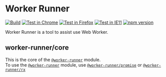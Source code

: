 # Worker Runner

[![Build](https://github.com/plohoj/worker-runner/workflows/Build%20CI/badge.svg?branch=master)](https://github.com/plohoj/worker-runner/actions?query=workflow%3A%22Build+CI%22+branch%3Amaster)
[![Test in Chrome](https://github.com/plohoj/worker-runner/workflows/Test%20in%20Chrome/badge.svg?branch=master)](https://github.com/plohoj/worker-runner/actions?query=workflow%3A%22Test+in+Chrome%22+branch%3Amaster)
[![Test in Firefox](https://github.com/plohoj/worker-runner/workflows/Test%20in%20Firefox/badge.svg?branch=master)](https://github.com/plohoj/worker-runner/actions?query=workflow%3A%22Test+in+Firefox%22+branch%3Amaster)
[![Test in IE11](https://github.com/plohoj/worker-runner/workflows/Test%20in%20IE11/badge.svg?branch=master)](https://github.com/plohoj/worker-runner/actions?query=workflow%3A%22Test%20in%20IE11%22+branch%3Amaster)
[![npm version](https://badge.fury.io/js/%40worker-runner%2Fcore.svg)](https://www.npmjs.com/search?q=%40worker-runner)

Worker Runner is a tool to assist use Web Worker.

## worker-runner/core
This is the core of the [`@worker-runner`](https://www.npmjs.com/~worker-runner) module.  
To use the [`@worker-runner`](https://www.npmjs.com/~worker-runner) module, use [`@worker-runner/promise`](https://www.npmjs.com/package/@worker-runner/promise) or [`@worker-runner/rx`](https://www.npmjs.com/package/@worker-runner/rx)